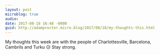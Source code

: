 ```yaml
---
layout: post
microblog: true
audio: 
date: 2017-08-18 16:48 -0000
guid: http://adamprocter.micro.blog/2017/08/18/my-thoughts-this.html
---
```

My thoughts this week are with the people of Charlottesville, Barcelona, Cambrils and Turku 😥 Stay strong. 
